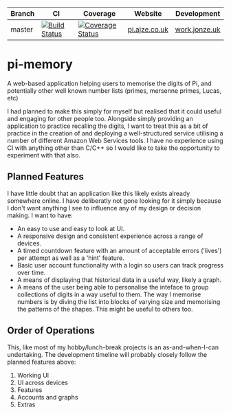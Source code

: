| Branch | CI | Coverage | Website | Development |
|---|---|---|---|---|
| master | [![Build Status](https://travis-ci.org/ajze/pi-memory.png)](https://travis-ci.org/ajze/pi-memory) | [![Coverage Status](https://coveralls.io/repos/github/ajze/pi-memory/badge.svg?branch=master&service=github)](https://coveralls.io/github/ajze/pi-memory?branch=master) | [pi.ajze.co.uk](http://pi.ajze.co.uk) | [work.jonze.uk](https://work.jonze.uk) |

# pi-memory
A web-based application helping users to memorise the digits of Pi, and potentially other well known number lists (primes, mersenne primes, Lucas, etc)

I had planned to make this simply for myself but realised that it could useful and engaging for other people too. Alongside simply providing an application to practice recalling the digits, I want to treat this as a bit of practice in the creation of and deploying a well-structured service utilising a number of different Amazon Web Services tools. I have no experience using CI with anything other than C/C++ so I would like to take the opportunity to experiment with that also.

## Planned Features
I have little doubt that an application like this likely exists already somewhere online. I have deliberatly not gone looking for it simply because I don't want anything I see to influence any of my design or decision making. 
I want to have:
* An easy to use and easy to look at UI.
* A responsive design and consistent experience across a range of devices.
* A timed countdown feature with an amount of acceptable errors ('lives') per attempt as well as a 'hint' feature.
* Basic user account functionality with a login so users can track progress over time.
* A means of displaying that historical data in a useful way, likely a graph.
* A means of the user being able to personalise the inteface to group collections of digits in a way useful to them. The way I memorise numbers is by diving the list into blocks of varying size and memorising the patterns of the shapes. This might be useful to others too.

## Order of Operations
This, like most of my hobby/lunch-break projects is an as-and-when-I-can undertaking. The development timeline will probably closely follow the planned features above:
1. Working UI
2. UI across devices
3. Features
4. Accounts and graphs
5. Extras
